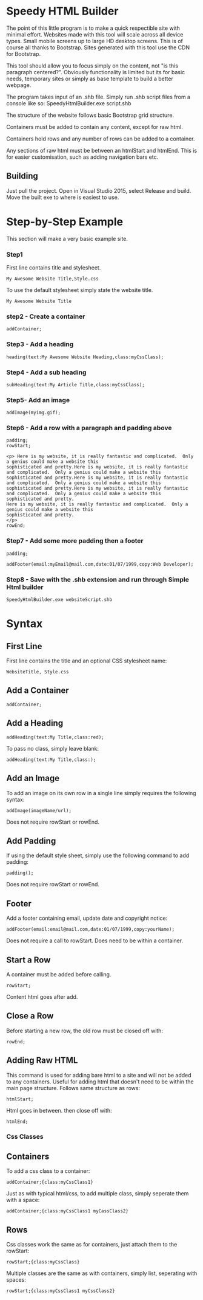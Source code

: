 # Speedy HTML Builder


The point of this little program is to make a quick respectible site with minimal effort.  Websites made with this tool
will scale across all device types.  Small mobile screens up to large HD desktop screens.  This is of course all thanks
to Bootstrap.  Sites generated with this tool use the CDN for Bootstrap.

This tool should allow you to focus simply on the content, not "is this paragraph centered?". Obviously functionality is limited
but its for basic needs, temporary sites or simply as base template to build a better webpage.

The program takes input of an .shb file.
Simply run .shb script files from a console like so: SpeedyHtmlBuilder.exe script.shb

The structure of the website follows basic Bootstrap grid structure.

Containers must be added to contain any content, except for raw html.

Containers hold rows and any number of rows can be added to a container.

Any sections of raw html must be between an htmlStart and htmlEnd.
This is for easier customisation, such as adding navigation bars etc.

## Building

Just pull the project.  Open in Visual Studio 2015, select Release and build.  Move the built exe to where is easiest to use.

# Step-by-Step Example

This section will make a very basic example site.

### Step1


First line contains title and stylesheet.

```
My Awesome Website Title,Style.css
```
To use the default stylesheet simply state the website title.

```
My Awesome Website Title
```
### step2 - Create a container

```
addContainer;
```
### Step3 - Add a heading
```
heading(text:My Awesome Website Heading,class:myCssClass);
```

### Step4 - Add a sub heading

```
subHeading(text:My Article Title,class:myCssClass);
```

### Step5- Add an image

```
addImage(myimg.gif);
```

### Step6 - Add a row with a paragraph and padding above

```
padding;
rowStart;

<p> Here is my website, it is really fantastic and complicated.  Only a genius could make a website this
sophisticated and pretty.Here is my website, it is really fantastic and complicated.  Only a genius could make a website this
sophisticated and pretty.Here is my website, it is really fantastic and complicated.  Only a genius could make a website this
sophisticated and pretty.Here is my website, it is really fantastic and complicated.  Only a genius could make a website this
sophisticated and pretty.
Here is my website, it is really fantastic and complicated.  Only a genius could make a website this
sophisticated and pretty.
</p>
rowEnd;
```

### Step7 - Add some more padding then a footer

```
padding;

addFooter(email:myEmail@mail.com,date:01/07/1999,copy:Web Developer);
```

### Step8 - Save with the .shb extension and run through Simple Html builder

```
SpeedyHtmlBuilder.exe websiteScript.shb
```


# Syntax

## First Line

First line contains the title and an optional CSS stylesheet name:

```
WebsiteTitle, Style.css
```

## Add a Container

```
addContainer;
```
## Add a Heading

```
addHeading(text:My Title,class:red);
```
To pass no class, simply leave blank:

```
addHeading(text:My Title,class:);
```

## Add an Image

To add an image on its own row in a single line simply requires the following syntax:

```
addImage(imageName/url);
```
Does not require rowStart or rowEnd.

## Add Padding

If using the default style sheet, simply use the following command to add padding:

```
padding();
```
Does not require rowStart or rowEnd.

## Footer

Add a footer containing email, update date and copyright notice:

```
addFooter(email:email@mail.com,date:01/07/1999,copy:yourName);
```

Does not require a call to rowStart. Does need to be within a container.

## Start a Row

A container must be added before calling.

```
rowStart;
```

Content html goes after add.

## Close a Row

Before starting a new row, the old row must be closed off with:

```
rowEnd;
```

## Adding Raw HTML

This command is used for adding bare html to a site and will not be added to any containers.
Useful for adding html that doesn't need to be within the main page structure.
Follows same structure as rows:

```
htmlStart;
```

Html goes in between. then close off with:

```
htmlEnd;
```

### Css Classes


## Containers

To add a css class to a container:
```
addContainer;{class:myCssClass1}
```
Just as with typical html/css, to add multiple class, simply seperate them with a space:
```
addContainer;{class:myCssClass1 myCassClass2}
```

## Rows

Css classes work the same as for containers, just attach them to the rowStart:
```
rowStart;{class:myCssClass}
```
Multiple classes are the same as with containers, simply list, seperating with spaces:
```
rowStart;{class:myCssClass1 myCssClass2}
```
